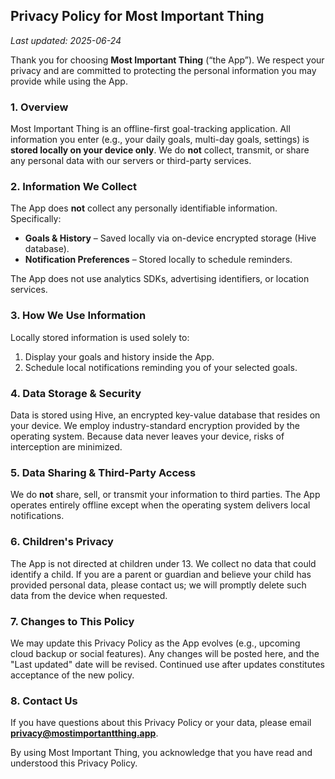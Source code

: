 ## Privacy Policy for Most Important Thing

_Last updated: 2025-06-24_

Thank you for choosing **Most Important Thing** (“the App”). We respect your privacy and are committed to protecting the personal information you may provide while using the App.

### 1. Overview
Most Important Thing is an offline-first goal-tracking application. All information you enter (e.g., your daily goals, multi-day goals, settings) is **stored locally on your device only**. We do **not** collect, transmit, or share any personal data with our servers or third-party services.

### 2. Information We Collect
The App does **not** collect any personally identifiable information. Specifically:

* **Goals & History** – Saved locally via on-device encrypted storage (Hive database).
* **Notification Preferences** – Stored locally to schedule reminders.

The App does not use analytics SDKs, advertising identifiers, or location services.

### 3. How We Use Information
Locally stored information is used solely to:

1. Display your goals and history inside the App.
2. Schedule local notifications reminding you of your selected goals.

### 4. Data Storage & Security
Data is stored using Hive, an encrypted key-value database that resides on your device. We employ industry-standard encryption provided by the operating system. Because data never leaves your device, risks of interception are minimized.

### 5. Data Sharing & Third-Party Access
We do **not** share, sell, or transmit your information to third parties. The App operates entirely offline except when the operating system delivers local notifications.

### 6. Children's Privacy
The App is not directed at children under 13. We collect no data that could identify a child. If you are a parent or guardian and believe your child has provided personal data, please contact us; we will promptly delete such data from the device when requested.

### 7. Changes to This Policy
We may update this Privacy Policy as the App evolves (e.g., upcoming cloud backup or social features). Any changes will be posted here, and the "Last updated" date will be revised. Continued use after updates constitutes acceptance of the new policy.

### 8. Contact Us
If you have questions about this Privacy Policy or your data, please email **privacy@mostimportantthing.app**.

By using Most Important Thing, you acknowledge that you have read and understood this Privacy Policy. 